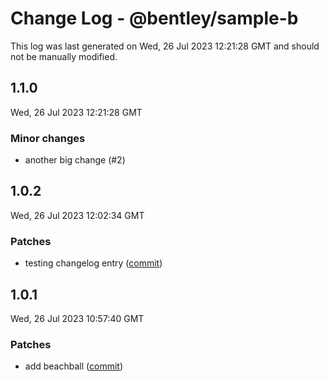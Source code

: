 # Change Log - @bentley/sample-b

This log was last generated on Wed, 26 Jul 2023 12:21:28 GMT and should not be manually modified.

<!-- Start content -->

## 1.1.0

Wed, 26 Jul 2023 12:21:28 GMT

### Minor changes

- another big change (#2)

## 1.0.2

Wed, 26 Jul 2023 12:02:34 GMT

### Patches

- testing changelog entry ([commit](stuff (#1)))

## 1.0.1

Wed, 26 Jul 2023 10:57:40 GMT

### Patches

- add beachball ([commit](https://github.com/iTwin/presentation/commit/844461ff79071312edc99e518cb0bbc39c886737))
